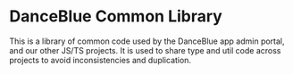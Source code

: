 # DanceBlue Common Library

This is a library of common code used by the DanceBlue app admin portal, and our other JS/TS projects. It is used to share type and util code across projects to avoid inconsistencies and duplication.
